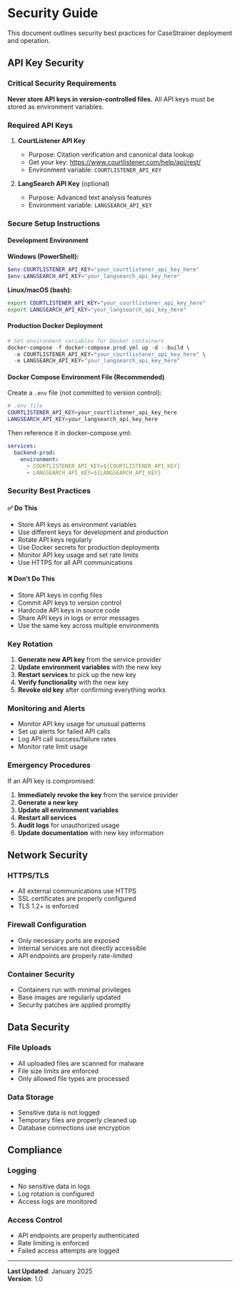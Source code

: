 # Security Guide

This document outlines security best practices for CaseStrainer deployment and operation.

## API Key Security

### Critical Security Requirements

**Never store API keys in version-controlled files.** All API keys must be stored as environment variables.

### Required API Keys

1. **CourtListener API Key**
   - Purpose: Citation verification and canonical data lookup
   - Get your key: https://www.courtlistener.com/help/api/rest/
   - Environment variable: `COURTLISTENER_API_KEY`

2. **LangSearch API Key** (optional)
   - Purpose: Advanced text analysis features
   - Environment variable: `LANGSEARCH_API_KEY`

### Secure Setup Instructions

#### Development Environment

**Windows (PowerShell):**
```powershell
$env:COURTLISTENER_API_KEY="your_courtlistener_api_key_here"
$env:LANGSEARCH_API_KEY="your_langsearch_api_key_here"
```

**Linux/macOS (bash):**
```bash
export COURTLISTENER_API_KEY="your_courtlistener_api_key_here"
export LANGSEARCH_API_KEY="your_langsearch_api_key_here"
```

#### Production Docker Deployment

```powershell
# Set environment variables for Docker containers
docker-compose -f docker-compose.prod.yml up -d --build \
  -e COURTLISTENER_API_KEY="your_courtlistener_api_key_here" \
  -e LANGSEARCH_API_KEY="your_langsearch_api_key_here"
```

#### Docker Compose Environment File (Recommended)

Create a `.env` file (not committed to version control):

```bash
# .env file
COURTLISTENER_API_KEY=your_courtlistener_api_key_here
LANGSEARCH_API_KEY=your_langsearch_api_key_here
```

Then reference it in docker-compose.yml:
```yaml
services:
  backend-prod:
    environment:
      - COURTLISTENER_API_KEY=${COURTLISTENER_API_KEY}
      - LANGSEARCH_API_KEY=${LANGSEARCH_API_KEY}
```

### Security Best Practices

#### ✅ Do This
- Store API keys as environment variables
- Use different keys for development and production
- Rotate API keys regularly
- Use Docker secrets for production deployments
- Monitor API key usage and set rate limits
- Use HTTPS for all API communications

#### ❌ Don't Do This
- Store API keys in config files
- Commit API keys to version control
- Hardcode API keys in source code
- Share API keys in logs or error messages
- Use the same key across multiple environments

### Key Rotation

1. **Generate new API key** from the service provider
2. **Update environment variables** with the new key
3. **Restart services** to pick up the new key
4. **Verify functionality** with the new key
5. **Revoke old key** after confirming everything works

### Monitoring and Alerts

- Monitor API key usage for unusual patterns
- Set up alerts for failed API calls
- Log API call success/failure rates
- Monitor rate limit usage

### Emergency Procedures

If an API key is compromised:

1. **Immediately revoke the key** from the service provider
2. **Generate a new key**
3. **Update all environment variables**
4. **Restart all services**
5. **Audit logs** for unauthorized usage
6. **Update documentation** with new key information

## Network Security

### HTTPS/TLS
- All external communications use HTTPS
- SSL certificates are properly configured
- TLS 1.2+ is enforced

### Firewall Configuration
- Only necessary ports are exposed
- Internal services are not directly accessible
- API endpoints are properly rate-limited

### Container Security
- Containers run with minimal privileges
- Base images are regularly updated
- Security patches are applied promptly

## Data Security

### File Uploads
- All uploaded files are scanned for malware
- File size limits are enforced
- Only allowed file types are processed

### Data Storage
- Sensitive data is not logged
- Temporary files are properly cleaned up
- Database connections use encryption

## Compliance

### Logging
- No sensitive data in logs
- Log rotation is configured
- Access logs are monitored

### Access Control
- API endpoints are properly authenticated
- Rate limiting is enforced
- Failed access attempts are logged

---

**Last Updated**: January 2025  
**Version**: 1.0 